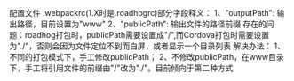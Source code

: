 配置文件 .webpackrc(1.X时是.roadhogrc)部分字段释义：
1、"outputPath": 输出路径，目前设置为"www"
2、"publicPath": 输出文件的路径前缀
      存在的问题：roadhog打包时，publicPath需要设置成"/",而Cordova打包时需要设置为"./"，否则会因为文件定位不到而白屏，或者显示一个目录列表
      解决办法：
        1、不同的打包模式下，手工修改publicPath；
        2、不修改publicPath，在www目录下，手工将引用文件的前缀由"/"改为"./"。目前倾向于第二种方式
